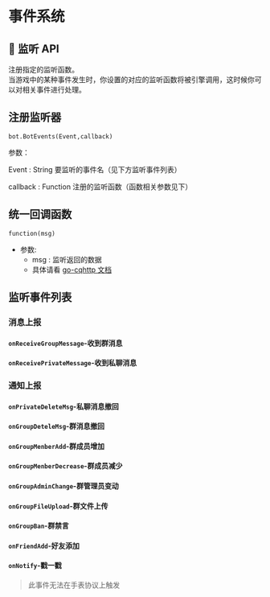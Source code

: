 # 事件系统


## 🔔 监听 API
注册指定的监听函数。<br/>
当游戏中的某种事件发生时，你设置的对应的监听函数将被引擎调用，这时候你可以对相关事件进行处理。

## 注册监听器

`bot.BotEvents(Event,callback)`

参数：

Event : String
要监听的事件名（见下方监听事件列表）

callback : Function
注册的监听函数（函数相关参数见下）

## 统一回调函数

 `function(msg)`

* 参数:
  - msg : 监听返回的数据
  - 具体请看 [go-cqhttp 文档](https://docs.go-cqhttp.org)

## 监听事件列表

### 消息上报
 
#### `onReceiveGroupMessage`-收到群消息

#### `onReceivePrivateMessage`-收到私聊消息

### 通知上报

#### `onPrivateDeleteMsg`-私聊消息撤回

#### `onGroupDeteleMsg`-群消息撤回

#### `onGroupMenberAdd`-群成员增加

#### `onGroupMenberDecrease`-群成员减少

#### `onGroupAdminChange`-群管理员变动

#### `onGroupFileUpload`-群文件上传

#### `onGroupBan`-群禁言

#### `onFriendAdd`-好友添加

#### `onNotify`-戳一戳

> 此事件无法在手表协议上触发


